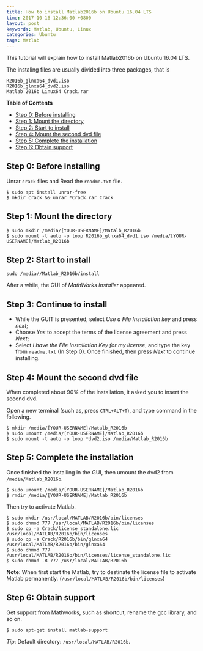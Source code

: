 ```yaml
---
title: How to install Matlab2016b on Ubuntu 16.04 LTS
time: 2017-10-16 12:36:00 +0800
layout: post
keywords: Matlab, Ubuntu, Linux
categories: Ubuntu
tags: Matlab
---
```


This tutorial will explain how to install Matlab2016b on Ubuntu 16.04 LTS.

The instaling files are usually divided into three packages, that is


```
R2016b_glnxa64_dvd1.iso
R2016b_glnxa64_dvd2.iso
Matlab 2016b Linux64 Crack.rar
```

**Table of Contents**

- [Step 0: Before installing](#step-0-before-installing)
- [Step 1: Mount the directory](#step-1-mount-the-directory)
- [Step 2: Start to install](#step-2-start-to-install)
- [Step 4: Mount the second dvd file](#step-4-mount-the-second-dvd-file)
- [Step 5: Complete the installation](#step-5-complete-the-installation)
- [Step 6: Obtain support](#step-6-obtain-support)

Step 0: Before installing
-------------------------

Unrar `crack` files and Read the `readme.txt` file.

```
$ sudo apt install unrar-free
$ mkdir crack && unrar *Crack.rar Crack
```

Step 1: Mount the directory
-------------------------------------------

```
$ sudo mkdir /media/[YOUR-USERNAME]/Matalb_R2016b
$ sudo mount -t auto -o loop R2016b_glnxa64_dvd1.iso /media/[YOUR-USERNAME]/Matlab_R2016b
```

Step 2: Start to install
------------------------

```
sudo /media//Matlab_R2016b/install
```

After a while, the GUI of *MathWorks Installer* appeared.

Step 3: Continue to install
--------------------------- 

- While the GUIT is presented, select *Use a File Installation key* and press *next*;
- Choose *Yes* to accept the terms of the license agreement and press *Next*;
- Select *I have the File Installation Key for my license*, and type the key from `readme.txt` (In Step 0). Once finished, then press *Next* to continue installing.

Step 4: Mount the second dvd file
---------------------------------

When completed about 90% of the installation, it asked you to insert the second dvd. 

Open a new terminal (such as, press `CTRL+ALT+T`), and type command in the following.

```
$ mkdir /media/[YOUR-USERNAME]/Matalb_R2016b
$ sudo umount /media/[YOUR-USERNAME]/Matlab_R2016b
$ sudo mount -t auto -o loop *dvd2.iso /media/Matlab_R2016b
```

Step 5: Complete the installation
-------------------------------------------------

Once finished the installing in the GUI, then umount the dvd2 from `/media/Matlab_R2016b`.

```
$ sudo umount /media/[YOUR-USERNAME]/Matlab_R2016b
$ rmdir /media/[YOUR-USERNAME]/Matlab_R2016b
```

Then try to activate Matlab.

```
$ sudo mkdir /usr/local/MATLAB/R2016b/bin/licenses
$ sudo chmod 777 /usr/local/MATLAB/R2016b/bin/licenses
$ sudo cp -a Crack/license_standalone.lic /usr/local/MATLAB/R2016b/bin/licenses
$ sudo cp -a Crack/R2016b/bin/glnxa64 /usr/local/MATLAB/R2016b/bin/glnxa64
$ sudo chmod 777 /usr/local/MATLAB/R2016b/bin/licenses/license_standalone.lic
$ sudo chmod -R 777 /usr/local/MATLAB/R2016b
```

**Note**: When first start the Matlab, try to destinate the license file to activate Matlab permanently. (`/usr/local/MATLAB/R2016b/bin/licenses`)

Step 6: Obtain support
----------------------

Get support from Mathworks, such as shortcut, rename the gcc library, and so on.

```
$ sudo apt-get install matlab-support
```

*Tip*: Default directory: `/usr/local/MATLAB/R2016b`.